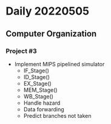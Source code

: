 Daily 20220505
===

## Computer Organization
### Project #3 
- Implement MIPS pipelined simulator
  - IF_Stage()
  - ID_Stage()
  - EX_Stage()
  - MEM_Stage()
  - WB_Stage()
  - Handle hazard
  - Data forwarding
  - Predict branches not taken